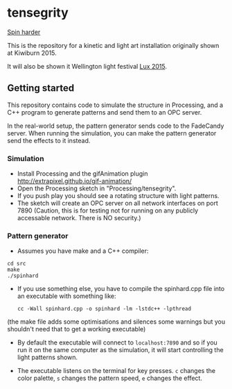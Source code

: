 tensegrity
==========

[Spin harder](http://ferrouswheel.github.io/tensegrity/)

This is the repository for a kinetic and light art installation originally
shown at Kiwiburn 2015.

It will also be shown it Wellington light festival
[Lux 2015](http://lux.org.nz/?exhibitor=tensegrity).

## Getting started

This repository contains code to simulate the structure in Processing, and
a C++ program to generate patterns and send them to an OPC server.

In the real-world setup, the pattern generator sends code to the FadeCandy
server. When running the simulation, you can make the pattern generator send
the effects to it instead.

### Simulation

- Install Processing and the gifAnimation plugin http://extrapixel.github.io/gif-animation/
- Open the Processing sketch in "Processing/tensegrity".
- If you push play you should see a rotating structure with light patterns.
- The sketch will create an OPC server on all network interfaces on port 7890
  (Caution, this is for testing not for running on any publicly accessable
  network. There is NO security.)

### Pattern generator

- Assumes you have make and a C++ compiler:

```
cd src
make
./spinhard
```

- If you use something else, you have to compile the spinhard.cpp file
  into an executable with something like:

  ```
  cc -Wall spinhard.cpp -o spinhard -lm -lstdc++ -lpthread
  ```

 (the make file adds some optimisations and silences some warnings but you
 shouldn't need that to get a working executable)

- By default the executable will connect to `localhost:7890` and so if you run
  it on the same computer as the simulation, it will start controlling the light
  patterns shown.

- The executable listens on the terminal for key presses. `c` changes the color
  palette, `s` changes the pattern speed, `e` changes the effect.
